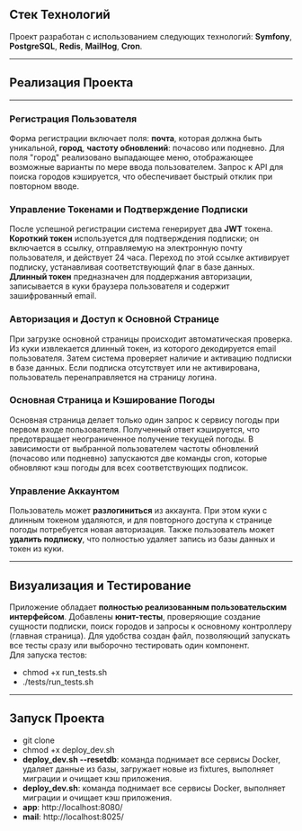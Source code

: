 ## Стек Технологий

Проект разработан с использованием следующих технологий: **Symfony**, **PostgreSQL**, **Redis**, **MailHog**, **Cron**.

---
## Реализация Проекта

---
### Регистрация Пользователя

Форма регистрации включает поля: **почта**, которая должна быть уникальной, **город**, **частоту обновлений**: почасово или подневно. Для поля "город" реализовано выпадающее меню, отображающее возможные варианты по мере ввода пользователем. Запрос к API для поиска городов кэшируется, что обеспечивает быстрый отклик при повторном вводе. 

### Управление Токенами и Подтверждение Подписки

После успешной регистрации система генерирует два **JWT** токена. **Короткий токен** используется для подтверждения подписки; он включается в ссылку, отправляемую на электронную почту пользователя, и действует 24 часа. Переход по этой ссылке активирует подписку, устанавливая соответствующий флаг в базе данных. **Длинный токен** предназначен для поддержания авторизации, записывается в куки браузера пользователя и содержит зашифрованный email.

### Авторизация и Доступ к Основной Странице

При загрузке основной страницы происходит автоматическая проверка. Из куки извлекается длинный токен, из которого декодируется email пользователя. Затем система проверяет наличие и активацию подписки в базе данных. Если подписка отсутствует или не активирована, пользователь перенаправляется на страницу логина.

### Основная Страница и Кэширование Погоды

Основная страница делает только один запрос к сервису погоды при первом входе пользователя. Полученный ответ кэшируется, что предотвращает неограниченное получение текущей погоды. В зависимости от выбранной пользователем частоты обновлений (почасово или подневно) запускаются две команды cron, которые обновляют кэш погоды для всех соответствующих подписок.

### Управление Аккаунтом

Пользователь может **разлогиниться** из аккаунта. При этом куки с длинным токеном удаляются, и для повторного доступа к странице погоды потребуется новая авторизация. Также пользователь может **удалить подписку**, что полностью удаляет запись из базы данных и токен из куки.

---

## Визуализация и Тестирование

Приложение обладает **полностью реализованным пользовательским интерфейсом**. Добавлены **юнит-тесты**, проверяющие создание сущности подписки, поиск городов и запросы к основному контроллеру (главная страница). Для удобства создан файл, позволяющий запускать все тесты сразу или выборочно тестировать один компонент.<br> 
Для запуска тестов:
* chmod +x run_tests.sh
* ./tests/run_tests.sh
---

## Запуск Проекта

* git clone
* chmod +x deploy_dev.sh
* **deploy_dev.sh --resetdb**: команда поднимает все сервисы Docker, удаляет данные из базы, загружает новые из fixtures, выполняет миграции и очищает кэш приложения.
* **deploy_dev.sh**: команда поднимает все сервисы Docker, выполняет миграции и очищает кэш приложения.
* **app**: http://localhost:8080/
* **mail**: http://localhost:8025/